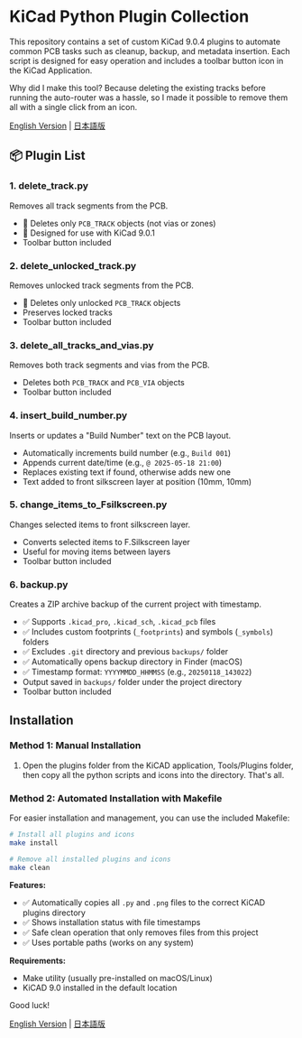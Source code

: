 # KiCad Python Plugin Collection

This repository contains a set of custom KiCad 9.0.4 plugins to automate common PCB tasks such as cleanup, backup, and metadata insertion. Each script is designed for easy operation and includes a toolbar button icon in the KiCad Application.

Why did I make this tool? Because deleting the existing tracks before running the auto-router was a hassle, so I made it possible to remove them all with a single click from an icon.

[English Version](README.md) | [日本語版](README-j.md)

## 📦 Plugin List

### 1. delete_track.py

Removes all track segments from the PCB.

- 🧹 Deletes only `PCB_TRACK` objects (not vias or zones)
- 🧪 Designed for use with KiCad 9.0.1
- Toolbar button included

### 2. delete_unlocked_track.py

Removes unlocked track segments from the PCB.

- 🧹 Deletes only unlocked `PCB_TRACK` objects
- Preserves locked tracks
- Toolbar button included

### 3. delete_all_tracks_and_vias.py

Removes both track segments and vias from the PCB.

- Deletes both `PCB_TRACK` and `PCB_VIA` objects
- Toolbar button included

### 4. insert_build_number.py

Inserts or updates a "Build Number" text on the PCB layout.

- Automatically increments build number (e.g., `Build 001`)
- Appends current date/time (e.g., `@ 2025-05-18 21:00`)
- Replaces existing text if found, otherwise adds new one
- Text added to front silkscreen layer at position (10mm, 10mm)

### 5. change_items_to_Fsilkscreen.py

Changes selected items to front silkscreen layer.

- Converts selected items to F.Silkscreen layer
- Useful for moving items between layers
- Toolbar button included

### 6. backup.py

Creates a ZIP archive backup of the current project with timestamp.

- ✅ Supports `.kicad_pro`, `.kicad_sch`, `.kicad_pcb` files
- ✅ Includes custom footprints (`_footprints`) and symbols (`_symbols`) folders
- ✅ Excludes `.git` directory and previous `backups/` folder
- ✅ Automatically opens backup directory in Finder (macOS)
- ✅ Timestamp format: `YYYYMMDD_HHMMSS` (e.g., `20250118_143022`)
- Output saved in `backups/` folder under the project directory
- Toolbar button included
  
## Installation

### Method 1: Manual Installation

1. Open the plugins folder from the KiCAD application, Tools/Plugins folder, then copy all the python scripts and icons into the directory.  That's all.

### Method 2: Automated Installation with Makefile

For easier installation and management, you can use the included Makefile:

```bash
# Install all plugins and icons
make install

# Remove all installed plugins and icons
make clean
```

**Features:**
- ✅ Automatically copies all `.py` and `.png` files to the correct KiCAD plugins directory
- ✅ Shows installation status with file timestamps
- ✅ Safe clean operation that only removes files from this project
- ✅ Uses portable paths (works on any system)

**Requirements:**
- Make utility (usually pre-installed on macOS/Linux)
- KiCAD 9.0 installed in the default location

Good luck!

[English Version](README.md) | [日本語版](README-j.md)
